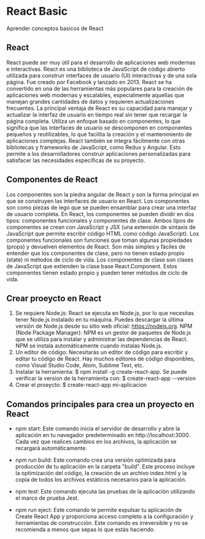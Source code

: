 # React Basic

Aprender conceptos basicos de React

## React

React puede ser muy útil para el desarrollo de aplicaciones web modernas e interactivas. React es una biblioteca de JavaScript de código abierto utilizada para construir interfaces de usuario (UI) interactivas y de una sola página. Fue creado por Facebook y lanzado en 2013. React se ha convertido en una de las herramientas más populares para la creación de aplicaciones web modernas y escalables, especialmente aquellas que manejan grandes cantidades de datos y requieren actualizaciones frecuentes. La principal ventaja de React es su capacidad para manejar y actualizar la interfaz de usuario en tiempo real sin tener que recargar la página completa. Utiliza un enfoque basado en componentes, lo que significa que las interfaces de usuario se descomponen en componentes pequeños y reutilizables, lo que facilita la creación y el mantenimiento de aplicaciones complejas. React también se integra fácilmente con otras bibliotecas y frameworks de JavaScript, como Redux y Angular. Esto permite a los desarrolladores construir aplicaciones personalizadas para satisfacer las necesidades específicas de su proyecto.

## Componentes de React

Los componentes son la piedra angular de React y son la forma principal en que se construyen las interfaces de usuario en React. Los componentes son como piezas de lego que se pueden ensamblar para crear una interfaz de usuario completa. En React, los componentes se pueden dividir en dos tipos: componentes funcionales y componentes de clase. Ambos tipos de componentes se crean con JavaScript y JSX (una extensión de sintaxis de JavaScript que permite escribir código HTML como código JavaScript). Los componentes funcionales son funciones que toman algunas propiedades (props) y devuelven elementos de React. Son más simples y fáciles de entender que los componentes de clase, pero no tienen estado propio (state) ni métodos de ciclo de vida. Los componentes de clase son clases de JavaScript que extienden la clase base React.Component. Estos componentes tienen estado propio y pueden tener métodos de ciclo de vida.

## Crear proeycto en React

1. Se requiere Node.js: React se ejecuta en Node.js, por lo que necesitas tener Node.js instalado en tu máquina. Puedes descargar la última versión de Node.js desde su sitio web oficial: https://nodejs.org. NPM (Node Package Manager): NPM es un gestor de paquetes de Node.js que se utiliza para instalar y administrar las dependencias de React. NPM se instala automáticamente cuando instalas Node.js.
2. Un editor de código: Necesitarás un editor de código para escribir y editar tu código de React. Hay muchos editores de código disponibles, como Visual Studio Code, Atom, Sublime Text, etc.
3. Instalar la herramienta: $ npm install -g create-react-app. Se puede verificar la version de la herramienta con: $ create-react-app --version
4. Crear el proeycto: $ create-react-app mi-aplicacion

## Comandos principales para crea un proyecto en React

- npm start: Este comando inicia el servidor de desarrollo y abre la aplicación en tu navegador predeterminado en http://localhost:3000. Cada vez que realices cambios en los archivos, la aplicación se recargará automáticamente.

- npm run build: Este comando crea una versión optimizada para producción de tu aplicación en la carpeta "build". Este proceso incluye la optimización del código, la creación de un archivo index.html y la copia de todos los archivos estáticos necesarios para la aplicación.

- npm test: Este comando ejecuta las pruebas de la aplicación utilizando el marco de prueba Jest.

- npm run eject: Este comando te permite expulsar tu aplicación de Create React App y proporciona acceso completo a la configuración y herramientas de construcción. Este comando es irreversible y no se recomienda a menos que sepas lo que estás haciendo.
